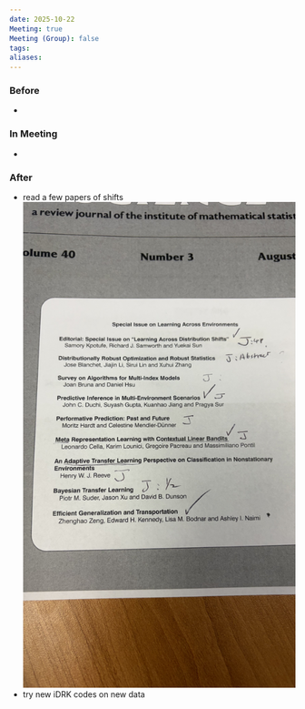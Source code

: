 ```yaml
---
date: 2025-10-22
Meeting: true
Meeting (Group): false
tags: 
aliases:
---
```


### Before
- 

### In Meeting
- 

### After
- read a few papers of shifts![](IMG_5848.jpeg)
- try new iDRK codes on new data